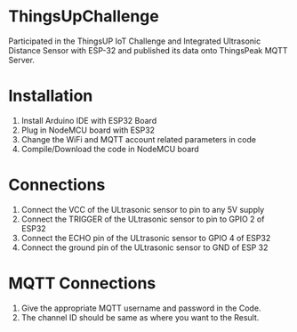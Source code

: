 # ThingsUpChallenge
Participated in the ThingsUP IoT Challenge and Integrated Ultrasonic Distance Sensor with ESP-32 and published its data onto ThingsPeak MQTT Server.

# Installation
1. Install Arduino IDE with ESP32 Board
2. Plug in NodeMCU board with ESP32
3. Change the WiFi and MQTT account related parameters in code
4. Compile/Download the code in NodeMCU board

# Connections
1. Connect the VCC of the ULtrasonic sensor to pin to any 5V supply
2. Connect the TRIGGER of the ULtrasonic sensor to pin to GPIO 2 of ESP32
3. Connect the ECHO pin of the ULtrasonic sensor to GPIO 4 of ESP32
4. Connect the ground pin of the ULtrasonic sensor to GND of ESP 32

# MQTT Connections
1. Give the appropriate MQTT username and password in the Code.
2. The channel ID should be same as where you want to the Result.
